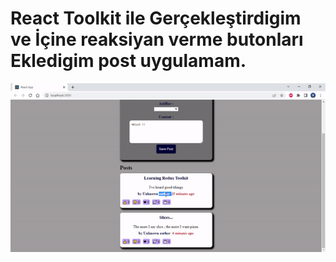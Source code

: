  
 <h1>React Toolkit ile Gerçekleştirdigim 
 ve İçine reaksiyan verme butonları Ekledigim post uygulamam.
 </h1>

 ![](./post.gif)